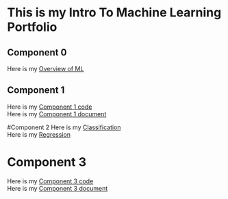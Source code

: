 # This is my Intro To Machine Learning Portfolio

## Component 0
Here is my [Overview of ML](/Component0/Overview_of_ML.pdf)  

## Component 1
Here is my [Component 1 code](/Component1/Assignment2.cpp)   
Here is my [Component 1 document](/Component1/Component_1.pdf)  

#Component 2
Here is my [Classification](/Component2/Classification.pdf)  
Here is my [Regression](/Component2/Regression.pdf)

# Component 3
Here is my [Component 3 code](/Component3/LogReg.cpp)   
Here is my [Component 3 document](/Component3/Document.pdf)
